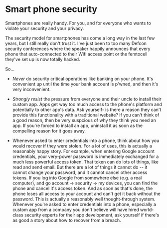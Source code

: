 
# Smart phone security

Smartphones are really handy.  For you, and for everyone who wants to violate
your security and your privacy.

The security model for smartphones has come a long way in the last few years,
but I still really don't trust it.  I've just been to too many Defcon security
conferences where the speaker happily announces that every phone that
auto-connected to their Wifi access point or the femtocell they've set up is
now totally hacked.

So...

- *Never* do security critical operations like banking on your phone.  It's
   convenient up until the time your bank account is p'wned, and then it's
   very inconvenient.

- *Strongly resist* the pressure from everyone and their uncle to install
   their custom app.  Apps get way too much access to the phone's platform and
   potentially to other app's data.  Ask yourself- is there a reason they
   can't provide this functionality with a traditional website?  If you can't
   think of a good reason, then be very suspcious of why they think you need
   an app.  If you're forced to install an app, uninstall it as soon as the
   compelling reason for it goes away.

- Whenever asked to enter credentials into a phone, think about how you would
  recover if they were stolen.  For a lot of uses, this is actually a
  reasonably happy story.  For example, when entering Google account
  credentials, your very-power password is immediately exchanged for a much
  less powerful access token.  That token can do lots of things, like read and
  send email.  But there are a lot of things it cannot do -- it cannot change
  your password, and it cannot cancel other access tokens.  If you log into
  Google from somewhere else (e.g. a real computer), and go account ->
  security -> my devices, you can find the phone and cancel it's access token.
  And as soon as that's done, the phone loses all access to your account and
  can't get it back without the password.  This is actually a reasonably well
  thought-through system.  Whenever you're asked to enter credentials into a
  phone, especially a custom app from a company you don't believe will have
  hired world-class security experts for their app development, ask yourself
  if there's as good a story about how to recover from a breach.

